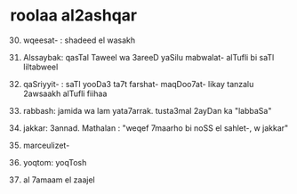 # roolaa al2ashqar

30. wqeesat- : shadeed el wasakh

31. Alssaybak: qasTal Taweel wa 3areeD yaSilu mabwalat- alTufli bi saTl liltabweel

32. qaSriyyit- : saTl yooDa3 ta7t farshat- maqDoo7at- likay tanzalu 2awsaakh alTufli fiihaa

33. rabbash: jamida wa lam yata7arrak. tusta3mal 2ayDan ka "labbaSa"

34. jakkar: 3annad. Mathalan : "weqef 7maarho bi noSS el sahlet-, w jakkar"

35. marceulizet-

36. yoqtom: yoqTosh

37. al 7amaam el zaajel

